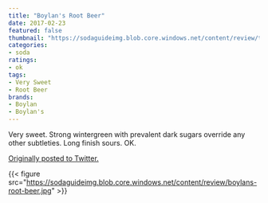 ```yaml
---
title: "Boylan's Root Beer"
date: 2017-02-23
featured: false
thumbnail: "https://sodaguideimg.blob.core.windows.net/content/review/thumbs/boylans-root-beer.jpg"
categories:
- soda
ratings:
- ok
tags:
- Very Sweet
- Root Beer
brands:
- Boylan
- Boylan's
---
```


Very sweet. Strong wintergreen with prevalent dark sugars override any other subtleties. Long finish sours. OK.

[Originally posted to Twitter.](https://twitter.com/Cavorter/status/834834836829376513)

{{< figure src="https://sodaguideimg.blob.core.windows.net/content/review/boylans-root-beer.jpg" >}}

